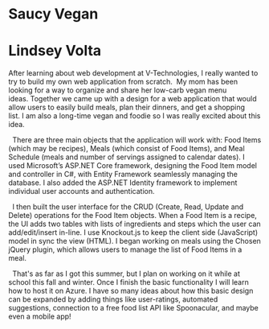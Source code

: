 # Saucy Vegan
# Lindsey Volta

After learning about web development at V-Technologies, I really wanted to try to build my own web application from scratch.  My mom has been looking for a way to organize and share her low-carb vegan menu ideas. Together we came up with a design for a web application that would allow users to easily build meals, plan their dinners, and get a shopping list. I am also a long-time vegan and foodie so I was really excited about this idea.

 
There are three main objects that the application will work with: Food Items (which may be recipes), Meals (which consist of Food Items), and Meal Schedule (meals and number of servings assigned to calendar dates). I used Microsoft’s ASP.NET Core framework, designing the Food Item model and controller in C#, with Entity Framework seamlessly managing the database. I also added the ASP.NET Identity framework to implement individual user accounts and authentication.

 
I then built the user interface for the CRUD (Create, Read, Update and Delete) operations for the Food Item objects. When a Food Item is a recipe, the UI adds two tables with lists of ingredients and steps which the user can add/edit/insert in-line. I use Knockout.js to keep the client side (JavaScript) model in sync the view (HTML). I began working on meals using the Chosen jQuery plugin, which allows users to manage the list of Food Items in a meal.

 
That's as far as I got this summer, but I plan on working on it while at school this fall and winter. Once I finish the basic functionality I will learn how to host it on Azure. I have so many ideas about how this basic design can be expanded by adding things like user-ratings, automated suggestions, connection to a free food list API like Spoonacular, and maybe even a mobile app!

